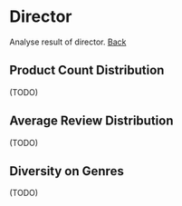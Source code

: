 # Director

Analyse result of director. [Back](../readme.md)

## Product Count Distribution

(TODO)

## Average Review Distribution

(TODO)

## Diversity on Genres

(TODO)